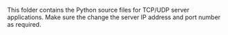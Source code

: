 This folder contains the Python source files for TCP/UDP server applications. Make sure the change the server IP address and port number as required. 